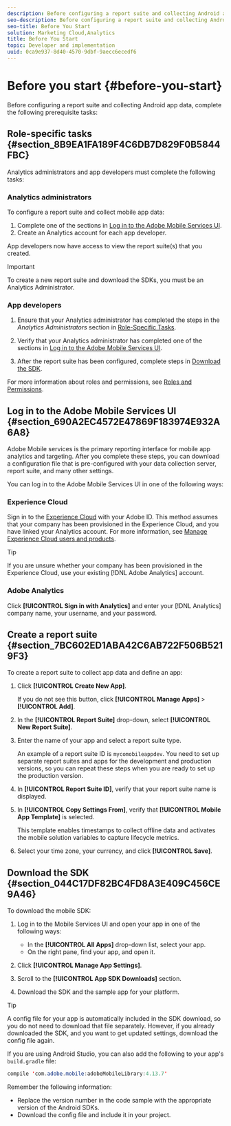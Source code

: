 ```yaml
---
description: Before configuring a report suite and collecting Android app data, complete the following prerequisite tasks 
seo-description: Before configuring a report suite and collecting Android app data, complete the following prerequisite tasks 
seo-title: Before You Start
solution: Marketing Cloud,Analytics
title: Before You Start
topic: Developer and implementation
uuid: 0ca9e937-8d40-4570-9dbf-9aecc6ecedf6
---
```


# Before you start {#before-you-start}

Before configuring a report suite and collecting Android app data, complete the following prerequisite tasks:

## Role-specific tasks {#section_8B9EA1FA189F4C6DB7D829F0B5844FBC}

Analytics administrators and app developers must complete the following tasks:

### Analytics administrators

To configure a report suite and collect mobile app data:

1. Complete one of the sections in [Log in to the Adobe Mobile Services UI](../getting-started/requirements.md#section_690A2EC4572E47869F183974E932A6A8). 
1. Create an Analytics account for each app developer.

App developers now have access to view the report suite(s) that you created.

>[!IMPORTANT]
>
>To create a new report suite and download the SDKs, you must be an Analytics Administrator.

### App developers

1. Ensure that your Analytics administrator has completed the steps in the *Analytics Administrators* section in [Role-Specific Tasks](../getting-started/requirements.md#section_8B9EA1FA189F4C6DB7D829F0B5844FBC). 

1. Verify that your Analytics administrator has completed one of the sections in [Log in to the Adobe Mobile Services UI](../getting-started/requirements.md#section_690A2EC4572E47869F183974E932A6A8). 
1. After the report suite has been configured, complete steps in [Download the SDK](../getting-started/requirements.md#section_044C17DF82BC4FD8A3E409C456CE9A46).

For more information about roles and permissions, see [Roles and Permissions](https://marketing.adobe.com/resources/help/en_US/mobile/c_mob_roles-and-permissions.html).

## Log in to the Adobe Mobile Services UI {#section_690A2EC4572E47869F183974E932A6A8}

Adobe Mobile services is the primary reporting interface for mobile app analytics and targeting. After you complete these steps, you can download a configuration file that is pre-configured with your data collection server, report suite, and many other settings.

You can log in to the Adobe Mobile Services UI in one of the following ways:

### Experience Cloud

  Sign in to the [Experience Cloud](https://marketing.adobe.com) with your Adobe ID. This method assumes that your company has been provisioned in the Experience Cloud, and you have linked your Analytics account. For more information, see [Manage Experience Cloud users and products](https://docs.adobe.com/content/help/en/core-services/interface/manage-users-and-products/admin-getting-started.html).

  >[!TIP]
  >
  >If you are unsure whether your company has been provisioned in the Experience Cloud, use your existing [!DNL Adobe Analytics] account.

### Adobe Analytics

  Click **[!UICONTROL Sign in with Analytics]** and enter your [!DNL Analytics] company name, your username, and your password.

## Create a report suite {#section_7BC602ED1ABA42C6AB722F506B5219F3}

To create a report suite to collect app data and define an app:

1. Click **[!UICONTROL Create New App]**.

   If you do not see this button, click **[!UICONTROL Manage Apps]** > **[!UICONTROL Add]**. 

1. In the **[!UICONTROL Report Suite]** drop-down, select **[!UICONTROL New Report Suite]**. 

1. Enter the name of your app and select a report suite type.

   An example of a report suite ID is `mycomobileappdev`. You need to set up separate report suites and apps for the development and production versions, so you can repeat these steps when you are ready to set up the production version. 
1. In **[!UICONTROL Report Suite ID]**, verify that your report suite name is displayed. 
1. In **[!UICONTROL Copy Settings From]**, verify that **[!UICONTROL Mobile App Template]** is selected.

   This template enables timestamps to collect offline data and activates the mobile solution variables to capture lifecycle metrics. 

1. Select your time zone, your currency, and click **[!UICONTROL Save]**.

## Download the SDK {#section_044C17DF82BC4FD8A3E409C456CE9A46}

To download the mobile SDK:

1. Log in to the Mobile Services UI and open your app in one of the following ways:

    * In the **[!UICONTROL All Apps]** drop-down list, select your app. 
    * On the right pane, find your app, and open it.

1. Click **[!UICONTROL Manage App Settings]**. 
1. Scroll to the **[!UICONTROL App SDK Downloads]** section. 
1. Download the SDK and the sample app for your platform.

>[!TIP]
>
>A config file for your app is automatically included in the SDK download, so you do not need to download that file separately. However, if you already downloaded the SDK, and you want to get updated settings, download the config file again.

If you are using Android Studio, you can also add the following to your app's `build.gradle` file:

```java
compile 'com.adobe.mobile:adobeMobileLibrary:4.13.7'
```

Remember the following information:

* Replace the version number in the code sample with the appropriate version of the Android SDKs. 
* Download the config file and include it in your project.